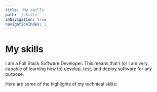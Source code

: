 ```yaml
---
title: 'My skills'
path: '/skills'
inNavigation: true
navigationIndex: 1
---
```


# My skills

I am a Full Stack Software Developer. This means that I (or I am very capable of learning how to) develop, test, and deploy software for any purpose.

Here are some of the highlights of my technical skills:

<stack>
  <skill-progress skill="JavaScript" description="Including modern language features, ecosystem, and client-side and server-side development" level="excellent"></skill-progress>

<skill-progress skill="TypeScript" level="excellent" /></skill-progress>

<skill-progress skill="React" description="Including frameworks and libraries such as Gatsby, Next.js, Redux, styled-components, and many more" level="excellent" /></skill-progress>

<skill-progress skill="GraphQL" description="Including GraphQL query language, GraphQL API design, and Apollo's client-side and server-side libraries" level="excellent" /></skill-progress>

<skill-progress skill="General developer skills" description="Including Unix shell, Git, continuous integration, continuous delivery" level="excellent" /></skill-progress>

<skill-progress skill="SQL databases" description="Including PostgreSQL and MySQL" level="good" /></skill-progress>

<skill-progress skill="NoSQL databases" description="Including MongoDB, Redis and Cassandra" level="good" /></skill-progress>

<skill-progress skill="React Native" level="good" /></skill-progress>

<skill-progress skill="Docker" level="good" /></skill-progress>

<skill-progress skill="Python" description="Including Django" level="good" /></skill-progress>

<skill-progress skill="Ruby" description="Including Ruby on Rails" level="good" /></skill-progress>

<skill-progress skill="Java" description="Including Spring" level="moderate" /></skill-progress>

<skill-progress skill="PHP" description="Including Laravel" level="moderate" /></skill-progress>
</stack>

